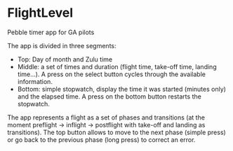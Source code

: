# FlightLevel
Pebble timer app for GA pilots

The app is divided in three segments:
* Top: Day of month and Zulu time
* Middle: a set of times and duration (flight time, take-off time, landing time...). A press on the select button cycles
through the available information.
* Bottom: simple stopwatch, display the time it was started (minutes only) and the elapsed time. A press on the bottom 
button restarts the stopwatch.

The app represents a flight as a set of phases and transitions (at the moment preflight -> inflight -> postflight with 
take-off and landing as transitions). The top button allows to move to the next phase (simple press) or go back to the
previous phase (long press) to correct an error.